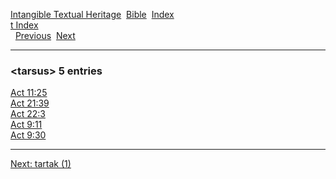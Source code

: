[Intangible Textual Heritage](../../index)  [Bible](../index) 
[Index](index)   
[t Index](_t_)  
  [Previous](c11308)  [Next](c11310) 

------------------------------------------------------------------------

### &lt;tarsus&gt; 5 entries

[Act 11:25](../kjv/act011.htm#025)  
[Act 21:39](../kjv/act021.htm#039)  
[Act 22:3](../kjv/act022.htm#003)  
[Act 9:11](../kjv/act009.htm#011)  
[Act 9:30](../kjv/act009.htm#030)  

------------------------------------------------------------------------

[Next: tartak (1)](c11310)
